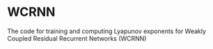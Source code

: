 # WCRNN
The code for training and computing Lyapunov exponents for Weakly Coupled Residual Recurrent Networks (WCRNN)
